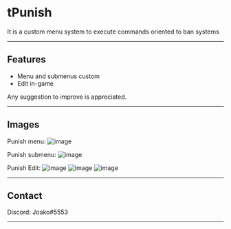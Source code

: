 # tPunish
It is a custom menu system to execute commands oriented to ban systems

------

## Features
- Menu and submenus custom
- Edit in-game

Any suggestion to improve is appreciated.

------

## Images

Punish menu:
![image](https://user-images.githubusercontent.com/73551212/170738279-709e4897-1807-4780-9ec9-7639ba922dd4.png)

Punish submenu:
![image](https://user-images.githubusercontent.com/73551212/170738420-3d28580f-a4a3-4683-b853-2dcef5171cf0.png)

Punish Edit:
![image](https://user-images.githubusercontent.com/73551212/170738552-0e1fb506-8b8e-45c9-a7e9-00c815265cb2.png)
![image](https://user-images.githubusercontent.com/73551212/170738618-1692887d-2dd4-45a4-ba53-c335b0ea741e.png)
![image](https://user-images.githubusercontent.com/73551212/170738695-9b49f0b2-f16b-4df0-bddc-f0f0ca7dd028.png)

------

## Contact
Discord: Joako#5553

------
